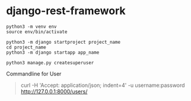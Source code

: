 # django-rest-framework

```
python3 -m venv env
source env/bin/activate
```

```
python3 -m django startproject project_name
cd project_name
python3 -m django startapp app_name
```

```
python3 manage.py createsuperuser
```

Commandline for User
> curl -H 'Accept: application/json; indent=4' -u username:password  http://127.0.0.1:8000/users/
